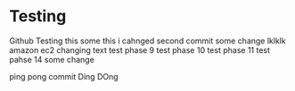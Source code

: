 # Testing
Github Testing
this some this i cahnged 
second commit
some change
lklklk
amazon ec2 changing text
test phase 9
test phase 10
test phase 11 
test pahse 14
some change

ping pong
commit
Ding DOng
